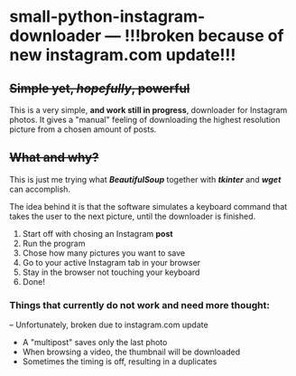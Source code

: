 

# small-python-instagram-downloader — !!!broken because of new instagram.com update!!!

~~Simple yet, _hopefully_, powerful~~
---------------------

This is a very simple, **and work still in progress**, downloader for Instagram photos. It gives a "manual" feeling of downloading the highest resolution picture from a chosen amount of posts.


~~What and why?~~
---------------------

This is just me trying what **_BeautifulSoup_** together with **_tkinter_** and **_wget_** can accomplish.

The idea behind it is that the software simulates a keyboard command that takes the user to the next picture, until the downloader is finished.

1. Start off with chosing an Instagram **post**
2. Run the program
3. Chose how many pictures you want to save
4. Go to your active Instagram tab in your browser
5. Stay in the browser not touching your keyboard
6. Done!

### Things that currently __do not__ work and need more thought:

– Unfortunately, broken due to instagram.com update
- A "multipost" saves only the last photo
- When browsing a video, the thumbnail will be downloaded
- Sometimes the timing is off, resulting in a duplicates
